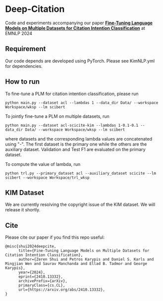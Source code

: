 # Deep-Citation
Code and experiments accompanying our paper **[Fine-Tuning Language Models on Multiple Datasets for Citation Intention Classification](https://arxiv.org/pdf/2410.13332)** at EMNLP 2024

## Requirement

Our code depends are developed using PyTorch. Please see KimNLP.yml for dependencies.

## How to run

To fine-tune a PLM for citation intention classification, please run

```
python main.py --dataset acl --lambdas 1 --data_dir Data/ --workspace Workspace/wksp --lm scibert
```

To jointly fine-tune a PLM on multiple datasets, run

```
python main.py --dataset acl-scicite-kim --lambdas 1-0.1-0.1 --data_dir Data/ --workspace Workspace/wksp --lm scibert
```

where datasets and the corresponding lambda values are concatenated using "-". The first dataset is the primary one while the others are the auxiliary dataset. Validation and Test F1 are evaluated on the primary dataset.

To compute the value of lambda, run

```
python trl.py --primary_dataset acl --auxiliary_dataset scicite --lm scibert --workspace Workspace/trl_wksp
```

## KIM Dataset

We are currently resolving the copyright issue of the KIM dataset. We will release it shortly.

## Cite
Please cite our paper if you find this repo useful:

```
@misc{shui2024deepcite,
      title={Fine-Tuning Language Models on Multiple Datasets for Citation Intention Classification}, 
      author={Zeren Shui and Petros Karypis and Daniel S. Karls and Mingjian Wen and Saurav Manchanda and Ellad B. Tadmor and George Karypis},
      year={2024},
      eprint={2410.13332},
      archivePrefix={arXiv},
      primaryClass={cs.CL},
      url={https://arxiv.org/abs/2410.13332}, 
}
```